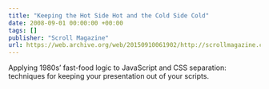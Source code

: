 ```yaml
---
title: "Keeping the Hot Side Hot and the Cold Side Cold"
date: 2008-09-01 00:00:00 +00:00
tags: []
publisher: "Scroll Magazine"
url: https://web.archive.org/web/20150910061902/http://scrollmagazine.com/number-1/keeping-the-hot-side-hot
---
```


Applying 1980s’ fast-food logic to JavaScript and CSS separation: techniques for keeping your presentation out of your scripts.
